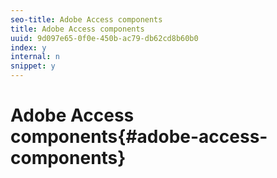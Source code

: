 ```yaml
---
seo-title: Adobe Access components
title: Adobe Access components
uuid: 9d097e65-0f0e-450b-ac79-db62cd8b60b0
index: y
internal: n
snippet: y
---
```


# Adobe Access components{#adobe-access-components}

